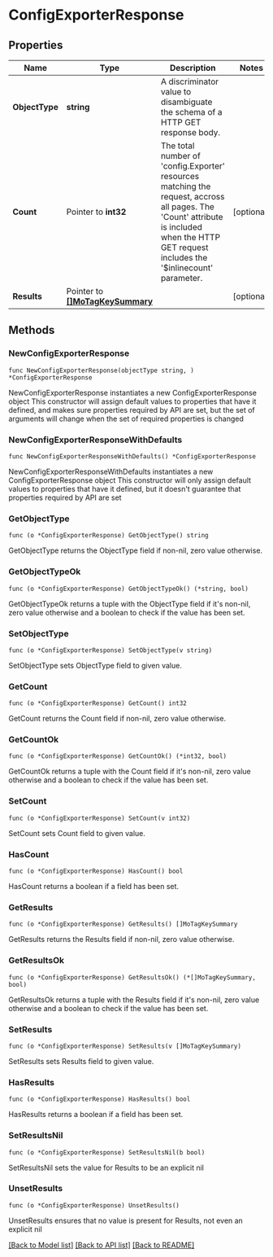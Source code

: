 # ConfigExporterResponse

## Properties

Name | Type | Description | Notes
------------ | ------------- | ------------- | -------------
**ObjectType** | **string** | A discriminator value to disambiguate the schema of a HTTP GET response body. | 
**Count** | Pointer to **int32** | The total number of &#39;config.Exporter&#39; resources matching the request, accross all pages. The &#39;Count&#39; attribute is included when the HTTP GET request includes the &#39;$inlinecount&#39; parameter. | [optional] 
**Results** | Pointer to [**[]MoTagKeySummary**](MoTagKeySummary.md) |  | [optional] 

## Methods

### NewConfigExporterResponse

`func NewConfigExporterResponse(objectType string, ) *ConfigExporterResponse`

NewConfigExporterResponse instantiates a new ConfigExporterResponse object
This constructor will assign default values to properties that have it defined,
and makes sure properties required by API are set, but the set of arguments
will change when the set of required properties is changed

### NewConfigExporterResponseWithDefaults

`func NewConfigExporterResponseWithDefaults() *ConfigExporterResponse`

NewConfigExporterResponseWithDefaults instantiates a new ConfigExporterResponse object
This constructor will only assign default values to properties that have it defined,
but it doesn't guarantee that properties required by API are set

### GetObjectType

`func (o *ConfigExporterResponse) GetObjectType() string`

GetObjectType returns the ObjectType field if non-nil, zero value otherwise.

### GetObjectTypeOk

`func (o *ConfigExporterResponse) GetObjectTypeOk() (*string, bool)`

GetObjectTypeOk returns a tuple with the ObjectType field if it's non-nil, zero value otherwise
and a boolean to check if the value has been set.

### SetObjectType

`func (o *ConfigExporterResponse) SetObjectType(v string)`

SetObjectType sets ObjectType field to given value.


### GetCount

`func (o *ConfigExporterResponse) GetCount() int32`

GetCount returns the Count field if non-nil, zero value otherwise.

### GetCountOk

`func (o *ConfigExporterResponse) GetCountOk() (*int32, bool)`

GetCountOk returns a tuple with the Count field if it's non-nil, zero value otherwise
and a boolean to check if the value has been set.

### SetCount

`func (o *ConfigExporterResponse) SetCount(v int32)`

SetCount sets Count field to given value.

### HasCount

`func (o *ConfigExporterResponse) HasCount() bool`

HasCount returns a boolean if a field has been set.

### GetResults

`func (o *ConfigExporterResponse) GetResults() []MoTagKeySummary`

GetResults returns the Results field if non-nil, zero value otherwise.

### GetResultsOk

`func (o *ConfigExporterResponse) GetResultsOk() (*[]MoTagKeySummary, bool)`

GetResultsOk returns a tuple with the Results field if it's non-nil, zero value otherwise
and a boolean to check if the value has been set.

### SetResults

`func (o *ConfigExporterResponse) SetResults(v []MoTagKeySummary)`

SetResults sets Results field to given value.

### HasResults

`func (o *ConfigExporterResponse) HasResults() bool`

HasResults returns a boolean if a field has been set.

### SetResultsNil

`func (o *ConfigExporterResponse) SetResultsNil(b bool)`

 SetResultsNil sets the value for Results to be an explicit nil

### UnsetResults
`func (o *ConfigExporterResponse) UnsetResults()`

UnsetResults ensures that no value is present for Results, not even an explicit nil

[[Back to Model list]](../README.md#documentation-for-models) [[Back to API list]](../README.md#documentation-for-api-endpoints) [[Back to README]](../README.md)


